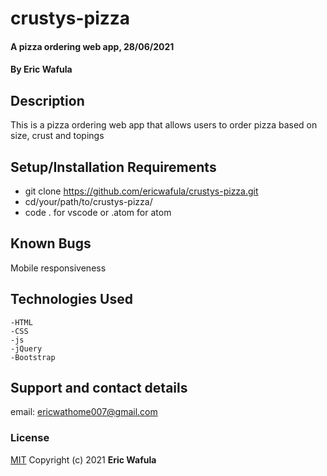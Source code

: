 # crustys-pizza
#### A pizza ordering web app, 28/06/2021
#### By **Eric Wafula**
## Description
This is a pizza ordering web app that allows users to order pizza based on size, crust and topings
## Setup/Installation Requirements
* git clone https://github.com/ericwafula/crustys-pizza.git
* cd/your/path/to/crustys-pizza/
* code . for vscode or .atom for atom
## Known Bugs
Mobile responsiveness
## Technologies Used
    -HTML
    -CSS
    -js
    -jQuery
    -Bootstrap
## Support and contact details
email: ericwathome007@gmail.com
### License
[MIT](LICENSE)
Copyright (c) 2021 **Eric Wafula**